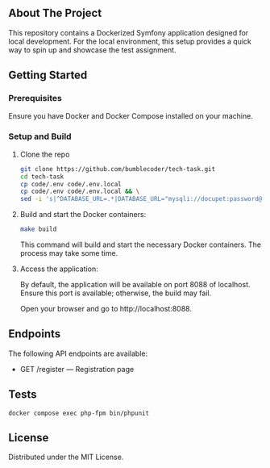 <!-- ABOUT THE PROJECT -->
## About The Project

This repository contains a Dockerized Symfony application designed for local development. For the local environment, this setup provides a quick way to spin up and showcase the test assignment.

<!-- GETTING STARTED -->
## Getting Started

### Prerequisites

Ensure you have Docker and Docker Compose installed on your machine.

### Setup and Build

1. Clone the repo
   ```sh
   git clone https://github.com/bumblecoder/tech-task.git
   cd tech-task
   cp code/.env code/.env.local
   cp code/.env code/.env.local && \
   sed -i 's|^DATABASE_URL=.*|DATABASE_URL="mysqli://docupet:password@mysql:3306/docupet_db"|' code/.env.local
   ```
2. Build and start the Docker containers:
   ```sh
   make build
   ```
   This command will build and start the necessary Docker containers. The process may take some time.
   
3. Access the application:
   
   By default, the application will be available on port 8088 of localhost. Ensure this port is available; otherwise, the build may fail.

   Open your browser and go to http://localhost:8088.

## Endpoints

The following API endpoints are available:

- GET /register — Registration page

## Tests

```docker compose exec php-fpm bin/phpunit```


<!-- LICENSE -->
## License

Distributed under the MIT License.

<!-- MARKDOWN LINKS & IMAGES -->
<!-- https://www.markdownguide.org/basic-syntax/#reference-style-links -->
[product-screenshot]: https://d15ywwv3do91l7.cloudfront.net/project_screenshot.png

